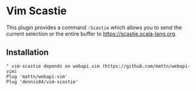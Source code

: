 # Vim Scastie

This plugin provides a command `:Scastie` which allows you to send the current
selection or the entire buffer to https://scastie.scala-lang.org.

## Installation

```vim
" vim-scastie depends on webapi.vim (https://github.com/mattn/webapi-vim)
Plug 'mattn/webapi-vim'
Plug 'dennis84/vim-scastie'
```
